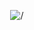 <p align="center">
  <img src="https://user-images.githubusercontent.com/112260686/218164323-b1c11722-fb89-4f7a-8185-22ef160ddfa2.gif" alt="/" />
</p>
